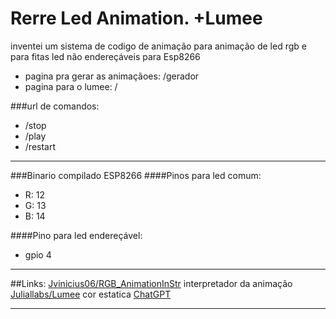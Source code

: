 # Rerre Led Animation. +Lumee
inventei um sistema de codigo de animação para animação de led rgb e para fitas led não endereçáveis
para Esp8266

- pagina pra gerar as animaçãoes: /gerador
- pagina para o lumee: /

###url de comandos:
- /stop
- /play
- /restart
------------
###Binario compilado ESP8266
####Pinos para led comum:
- R: 12
- G: 13
- B: 14

####Pino para led endereçável:
- gpio 4


------------
##Links:
[Jvinicius06/RGB_AnimationInStr](https://github.com/Jvinicius06/RGB_AnimationInStr) interpretador da animação
[Juliallabs/Lumee](https://github.com/Juliallabs/Lumee) cor estatica
[ChatGPT](https://chat.openai.com/chat)

------------
